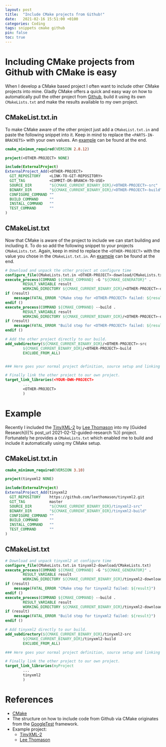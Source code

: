 ```yaml
---
layout: post
title:  "Include CMake projects from Github!"
date:   2021-02-16 15:51:00 +0100
categories: Coding
tags: snippets cmake github
pin: false
toc: true
---
```


# Including CMake projects from Github with CMake is easy

When I develop a CMake based project I often want to include other CMake projects into mine. Gladly CMake offers a quick and easy way on how to automatically pull the other project from [Github](https://github.com/), build it using its own `CMakeLists.txt` and make the results available to my own project.

## CMakeList.txt.in

To make CMake aware of the other project just add a `CMakeList.txt.in` and paste the following snippet into it. Keep in mind to replace the `<PARTS-IN-BRACKETS>` with your own values. An [example](#example) can be found at the end.

```cmake
cmake_minimum_required(VERSION 2.8.12)

project(<OTHER-PROJECT> NONE)

include(ExternalProject)
ExternalProject_Add(<OTHER-PROJECT>
  GIT_REPOSITORY    <LINK-TO-GIT-REPOSITORY>
  GIT_TAG           <COMMIT-OR-BRANCH-TO-USE>
  SOURCE_DIR        "${CMAKE_CURRENT_BINARY_DIR}/<OTHER-PROJECT>-src"
  BINARY_DIR        "${CMAKE_CURRENT_BINARY_DIR}/<OTHER-PROJECT>-build"
  CONFIGURE_COMMAND ""
  BUILD_COMMAND     ""
  INSTALL_COMMAND   ""
  TEST_COMMAND      ""
)
```

## CMakeList.txt

Now that CMake is aware of the project to include we can start building and including it. To do so add the following snippet to your projects `CMakeLists.txt`. Again, keep in mind to replace the `<OTHER-PROJECT>` with the value you chose in the `CMakeList.txt.in`. An [example](#example) can be found at the end.

```cmake
# Download and unpack the other project at configure time
configure_file(CMakeLists.txt.in <OTHER-PROJECT>-download/CMakeLists.txt)
execute_process(COMMAND ${CMAKE_COMMAND} -G "${CMAKE_GENERATOR}" .
        RESULT_VARIABLE result
        WORKING_DIRECTORY ${CMAKE_CURRENT_BINARY_DIR}/<OTHER-PROJECT>-download)
if (result)
    message(FATAL_ERROR "CMake step for <OTHER-PROJECT> failed: ${result}")
endif ()
execute_process(COMMAND ${CMAKE_COMMAND} --build .
        RESULT_VARIABLE result
        WORKING_DIRECTORY ${CMAKE_CURRENT_BINARY_DIR}/<OTHER-PROJECT>-download)
if (result)
    message(FATAL_ERROR "Build step for <OTHER-PROJECT> failed: ${result}")
endif ()

# Add the other project directly to our build.
add_subdirectory(${CMAKE_CURRENT_BINARY_DIR}/<OTHER-PROJECT>-src
        ${CMAKE_CURRENT_BINARY_DIR}/<OTHER-PROJECT>-build
        EXCLUDE_FROM_ALL)


### Here goes your normal project definition, source setup and linking

# Finally link the other project to our own project.
target_link_libraries(<YOUR-OWN-PROJECT>
        ...
        <OTHER-PROJECT>
        )

```

# Example

Recently I included the [TinyXML-2](https://github.com/leethomason/tinyxml2) by [Lee Thomason](http://www.grinninglizard.com/) into my [Guided Research]({% post_url 2021-02-12-guided-research %}) project. Fortunately he provides a `CMakeLists.txt` which enabled me to build and include it automatically using my CMake setup. 

## CMakeList.txt.in

```cmake
cmake_minimum_required(VERSION 3.10)

project(tinyxml2 NONE)

include(ExternalProject)
ExternalProject_Add(tinyxml2
  GIT_REPOSITORY    https://github.com/leethomason/tinyxml2.git
  GIT_TAG           master
  SOURCE_DIR        "${CMAKE_CURRENT_BINARY_DIR}/tinyxml2-src"
  BINARY_DIR        "${CMAKE_CURRENT_BINARY_DIR}/tinyxml2-build"
  CONFIGURE_COMMAND ""
  BUILD_COMMAND     ""
  INSTALL_COMMAND   ""
  TEST_COMMAND      ""
)
```

## CMakeList.txt

```cmake
# Download and unpack tinyxml2 at configure time
configure_file(CMakeLists.txt.in tinyxml2-download/CMakeLists.txt)
execute_process(COMMAND ${CMAKE_COMMAND} -G "${CMAKE_GENERATOR}" .
        RESULT_VARIABLE result
        WORKING_DIRECTORY ${CMAKE_CURRENT_BINARY_DIR}/tinyxml2-download)
if (result)
    message(FATAL_ERROR "CMake step for tinyxml2 failed: ${result}")
endif ()
execute_process(COMMAND ${CMAKE_COMMAND} --build .
        RESULT_VARIABLE result
        WORKING_DIRECTORY ${CMAKE_CURRENT_BINARY_DIR}/tinyxml2-download)
if (result)
    message(FATAL_ERROR "Build step for tinyxml2 failed: ${result}")
endif ()

# Add tinyxml2 directly to our build.
add_subdirectory(${CMAKE_CURRENT_BINARY_DIR}/tinyxml2-src
        ${CMAKE_CURRENT_BINARY_DIR}/tinyxml2-build
        EXCLUDE_FROM_ALL)

### Here goes your normal project definition, source setup and linking

# Finally link the other project to our own project.
target_link_libraries(myProject
        ...
        tinyxml2
        )

```

# References

- [CMake](https://cmake.org/)
- The structure on how to include code from Github via CMake originates from the [GoogleTest](https://github.com/google/googletest/blob/master/googletest/README.md) framework.
- Example project:
  - [TinyXML-2](https://github.com/leethomason/tinyxml2)
  - [Lee Thomason](http://www.grinninglizard.com/)